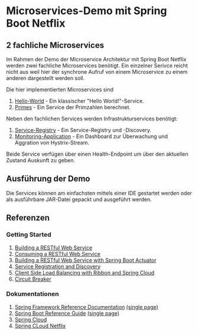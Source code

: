 # Microservices-Demo mit Spring Boot Netflix

## 2 fachliche Microservices

Im Rahmen der Demo der Microservice Architektur mit Spring Boot Netflix werden
zwei fachliche Microservices benötigt. Ein einzelner Serivce reicht nicht aus
weil hier der synchrone Aufruf von einem Microservice zu einem anderen 
dargestellt werden soll.

Die hier implementierten Microservices sind

1. [Hello-World](./hello-world) - Ein klassischer "Hello World!"-Service.
2. [Primes](./primes) - Ein Service der Primzahlen berechnet.

Neben den fachlichen Services werden Infrastrukturservices benötigt: 

1. [Service-Registry](./service-registry) - Ein Service-Registry und -Discovery.
2. [Monitoring-Application](./monitor) - Ein Dashboard zur Überwachung und 
   Aggration von Hystrix-Stream.

Beide Service verfügen über einen Health-Endpoint um über den aktuellen Zustand 
Auskunft zu geben.

## Ausführung der Demo

Die Services können am einfachsten mittels einer IDE gestartet werden oder als 
ausführbare JAR-Datei gepackt und ausgeführt werden.

## Referenzen

### Getting Started
1. [Building a RESTful Web Service](https://spring.io/guides/gs/rest-service/)
2. [Consuming a RESTful Web Service](https://spring.io/guides/gs/consuming-rest/)
3. [Building a RESTful Web Service with Spring Boot Actuator](https://spring.io/guides/gs/actuator-service/)
4. [Service Registration and Discovery](https://spring.io/guides/gs/service-registration-and-discovery/)
5. [Client Side Load Balancing with Ribbon and Spring Cloud](https://spring.io/guides/gs/client-side-load-balancing/)
6. [Circuit Breaker](https://spring.io/guides/gs/circuit-breaker/)

### Dokumentationen
1. [Spring Framework Reference Documentation](http://docs.spring.io/spring/docs/current/spring-framework-reference/html/) [(single page)](https://docs.spring.io/spring/docs/current/spring-framework-reference/htmlsingle/)
2. [Spring Boot Reference Guide](https://docs.spring.io/spring-boot/docs/current/reference/html/) [(single page)](https://docs.spring.io/spring-boot/docs/current-SNAPSHOT/reference/htmlsingle/)
3. [Spring Cloud](http://projects.spring.io/spring-cloud/spring-cloud.html)
4. [Spring CLoud Netflix](http://cloud.spring.io/spring-cloud-netflix/spring-cloud-netflix.html)
